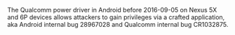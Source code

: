 The Qualcomm power driver in Android before 2016-09-05 on Nexus 5X and 6P devices allows attackers to gain privileges via a crafted application, aka Android internal bug 28967028 and Qualcomm internal bug CR1032875.